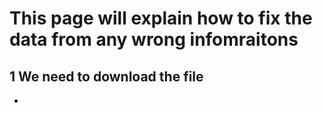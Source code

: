# This page will explain how to fix the data from any wrong infomraitons

## 1 We need to download the file
* 
